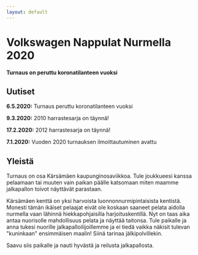 ```yaml
---
layout: default
---
```


# Volkswagen Nappulat Nurmella 2020

**Turnaus on peruttu koronatilanteen vuoksi**

<!--

Kärsämäen nappulat järjestää jo seitsemännen kerran turnauksen
lauantaina 23.5.2020 -10 pojille ja sunnuntaina 24.5.2020 -11 ja -12
pojille Kärsämäen urheilupuiston nurmikentällä Pulmussuonkadulla.

-->

## Uutiset

**6.5.2020:** Turnaus peruttu koronatilanteen vuoksi

**9.3.2020:** 2010 harrastesarja on täynnä!

**17.2.2020:** 2012 harrastesarja on täynnä!

**7.1.2020:** Vuoden 2020 turnauksen ilmoittautuminen avattu

## Yleistä

Turnaus on osa Kärsämäen kaupunginosaviikkoa. Tule joukkueesi kanssa
pelaamaan tai muuten vain paikan päälle katsomaan miten maamme
jalkapallon toivot näyttävät parastaan.

Kärsämäen kenttä on yksi harvoista luonnonnurmipintaisista kentistä.
Monesti tämän ikäiset pelaajat eivät ole koskaan saaneet pelata
aidolla nurmella vaan lähinnä hiekkapohjaisilla harjoituskentillä. Nyt
on taas aika antaa nuorisolle mahdollisuus pelata ja näyttää taitonsa.
Tule paikalle ja anna tukesi nuorille jalkapalloilijoillemme ja ei
tiedä vaikka näkisit tulevan "kuninkaan" ensimmäisen maalin! Siinä
tarinaa jälkipolvillekin.

Saavu siis paikalle ja nauti hyvästä ja reilusta jalkapallosta.
